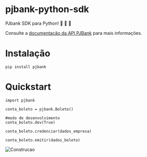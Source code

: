 # pjbank-python-sdk
PJbank SDK para Python! :snake: :snake: :snake:

Consulte a [documentação da API PJBank](http://docs.pjbank.com.br) para mais informações.

# Instalação

```
pip install pjbank
```

# Quickstart

```
import pjbank

conta_boleto = pjbank.Boleto()

#modo de desenvolvimento
conta_boleto.dev(True)

conta_boleto.credenciar(dados_empresa)

conta_boleto.emitir(dados_boleto)
```


![Construcao](https://openclipart.org/image/2400px/svg_to_png/231626/underconstruction.png)
